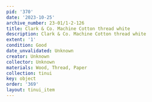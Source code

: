 ```yaml
---
pid: '370'
date: '2023-10-25'
archive_number: 23-01/1-2-126
title: Clark & Co. Machine Cotton thread white
description: Clark & Co. Machine Cotton thread white
extent: '1'
condition: Good
date_unvalidated: Unknown
creator: Unknown
collector: Unknown
materials: Wood, Thread, Paper
collection: tinui
key: object
order: '369'
layout: tinui_item
---
```

